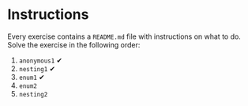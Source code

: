 # Instructions

Every exercise contains a `README.md` file with instructions on what to do.
Solve the exercise in the following order: 

1. `anonymous1` ✔
2. `nesting1` ✔
3. `enum1` ✔
4. `enum2`
5. `nesting2`
